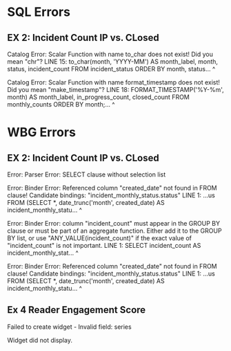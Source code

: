 # SQL Errors

## EX 2: Incident Count IP vs. CLosed

Catalog Error: Scalar Function with name to_char does not exist! Did you mean "chr"? LINE 15: to_char(month, 'YYYY-MM') AS month_label, month, status, incident_count FROM incident_status ORDER BY month, status... ^

Catalog Error: Scalar Function with name format_timestamp does not exist! Did you mean "make_timestamp"? LINE 18: FORMAT_TIMESTAMP('%Y-%m', month) AS month_label, in_progress_count, closed_count FROM monthly_counts ORDER BY month;... ^

# WBG Errors

## EX 2: Incident Count IP vs. CLosed

Error: Parser Error: SELECT clause without selection list

Error: Binder Error: Referenced column "created_date" not found in FROM clause! Candidate bindings: "incident_monthly_status.status" LINE 1: ...us FROM (SELECT \*, date_trunc('month', created_date) AS incident_monthly_statu... ^

Error: Binder Error: column "incident_count" must appear in the GROUP BY clause or must be part of an aggregate function. Either add it to the GROUP BY list, or use "ANY_VALUE(incident_count)" if the exact value of "incident_count" is not important. LINE 1: SELECT incident_count AS incident_monthly_stat... ^

Error: Binder Error: Referenced column "created_date" not found in FROM clause! Candidate bindings: "incident_monthly_status.status" LINE 1: ...us FROM (SELECT \*, date_trunc('month', created_date) AS incident_monthly_statu... ^

## Ex 4 Reader Engagement Score

Failed to create widget - Invalid field: series

Widget did not display.
